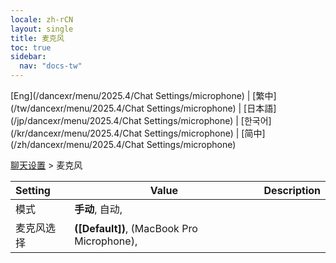 ```yaml
---
locale: zh-rCN
layout: single
title: 麦克风
toc: true
sidebar:
  nav: "docs-tw"
---
```

[Eng](/dancexr/menu/2025.4/Chat Settings/microphone) | [繁中](/tw/dancexr/menu/2025.4/Chat Settings/microphone) | [日本語](/jp/dancexr/menu/2025.4/Chat Settings/microphone) | [한국어](/kr/dancexr/menu/2025.4/Chat Settings/microphone) | [简中](/zh/dancexr/menu/2025.4/Chat Settings/microphone)

[聊天设置](../menu#聊天设置) > 麦克风



| Setting | Value | Description |
| :--- | --- | :--- |
| 模式 | **手动**, 自动,  |  |
| 麦克风选择 | **([Default])**, (MacBook Pro Microphone),  |  |
